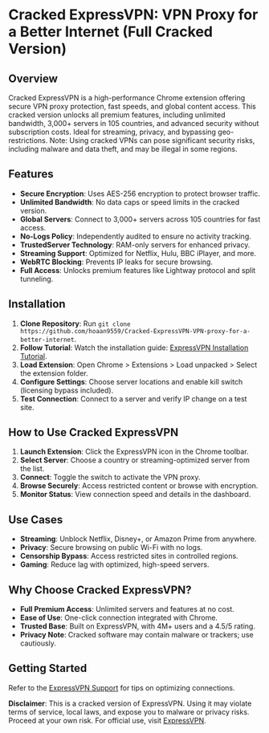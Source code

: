 # Cracked ExpressVPN: VPN Proxy for a Better Internet (Full Cracked Version)

## Overview
Cracked ExpressVPN is a high-performance Chrome extension offering secure VPN proxy protection, fast speeds, and global content access. This cracked version unlocks all premium features, including unlimited bandwidth, 3,000+ servers in 105 countries, and advanced security without subscription costs. Ideal for streaming, privacy, and bypassing geo-restrictions. Note: Using cracked VPNs can pose significant security risks, including malware and data theft, and may be illegal in some regions.[](https://bearvpn.com/blog/express-vpn-crack/)[](https://www.safetydetectives.com/blog/what-is-a-cracked-vpn/)

## Features
- **Secure Encryption**: Uses AES-256 encryption to protect browser traffic.
- **Unlimited Bandwidth**: No data caps or speed limits in the cracked version.
- **Global Servers**: Connect to 3,000+ servers across 105 countries for fast access.
- **No-Logs Policy**: Independently audited to ensure no activity tracking.
- **TrustedServer Technology**: RAM-only servers for enhanced privacy.
- **Streaming Support**: Optimized for Netflix, Hulu, BBC iPlayer, and more.
- **WebRTC Blocking**: Prevents IP leaks for secure browsing.
- **Full Access**: Unlocks premium features like Lightway protocol and split tunneling.

## Installation
1. **Clone Repository**: Run `git clone https://github.com/hoaan9559/Cracked-ExpressVPN-VPN-proxy-for-a-better-internet`.
2. **Follow Tutorial**: Watch the installation guide: [ExpressVPN Installation Tutorial](https://www.youtube.com/watch?v=yVvvA8kaIuk).
3. **Load Extension**: Open Chrome > Extensions > Load unpacked > Select the extension folder.
4. **Configure Settings**: Choose server locations and enable kill switch (licensing bypass included).
5. **Test Connection**: Connect to a server and verify IP change on a test site.

## How to Use Cracked ExpressVPN
1. **Launch Extension**: Click the ExpressVPN icon in the Chrome toolbar.
2. **Select Server**: Choose a country or streaming-optimized server from the list.
3. **Connect**: Toggle the switch to activate the VPN proxy.
4. **Browse Securely**: Access restricted content or browse with encryption.
5. **Monitor Status**: View connection speed and details in the dashboard.

## Use Cases
- **Streaming**: Unblock Netflix, Disney+, or Amazon Prime from anywhere.
- **Privacy**: Secure browsing on public Wi-Fi with no logs.
- **Censorship Bypass**: Access restricted sites in controlled regions.
- **Gaming**: Reduce lag with optimized, high-speed servers.

## Why Choose Cracked ExpressVPN?
- **Full Premium Access**: Unlimited servers and features at no cost.
- **Ease of Use**: One-click connection integrated with Chrome.
- **Trusted Base**: Built on ExpressVPN, with 4M+ users and a 4.5/5 rating.[](https://chromewebstore.google.com/detail/expressvpn-vpn-proxy-for/fgddmllnllkalaagkghckoinaemmogpe)
- **Privacy Note**: Cracked software may contain malware or trackers; use cautiously.[](https://proprivacy.com/vpn/guides/cracked-vpn-safe-use)

## Getting Started
Refer to the [ExpressVPN Support](https://www.expressvpn.com/support) for tips on optimizing connections.

**Disclaimer**: This is a cracked version of ExpressVPN. Using it may violate terms of service, local laws, and expose you to malware or privacy risks. Proceed at your own risk. For official use, visit [ExpressVPN](https://www.expressvpn.com).[](https://www.wizcase.com/reviews/expressvpn/dangers-of-using-pirated/)
